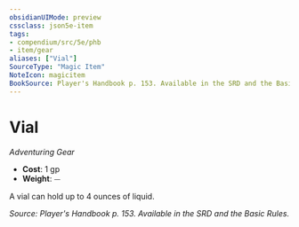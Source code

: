 ```yaml
---
obsidianUIMode: preview
cssclass: json5e-item
tags:
- compendium/src/5e/phb
- item/gear
aliases: ["Vial"]
SourceType: "Magic Item"
NoteIcon: magicitem
BookSource: Player's Handbook p. 153. Available in the SRD and the Basic Rules.
---
```

# Vial
*Adventuring Gear*  

- **Cost**: 1 gp
- **Weight**: ⏤

A vial can hold up to 4 ounces of liquid.

*Source: Player's Handbook p. 153. Available in the SRD and the Basic Rules.*